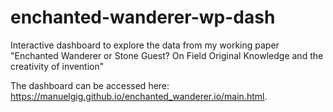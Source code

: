# enchanted-wanderer-wp-dash
Interactive dashboard to explore the data from my working paper "Enchanted Wanderer or Stone Guest? On Field Original Knowledge and the creativity of invention"

The dashboard can be accessed here: https://manuelgig.github.io/enchanted_wanderer.io/main.html.
